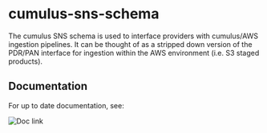 # cumulus-sns-schema

The cumulus SNS schema is used to interface providers with cumulus/AWS ingestion pipelines. It can be thought of as a stripped down version of the PDR/PAN interface for ingestion within the AWS environment (i.e. S3 staged products).

## Documentation

For up to date documentation, see:

![Doc link](https://wiki.earthdata.nasa.gov/pages/editpage.action?pageId=95291467)
